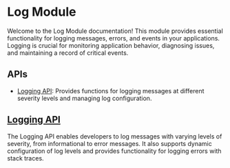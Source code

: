 # Log Module

Welcome to the Log Module documentation! This module provides essential functionality for logging messages, errors, and events in your applications. Logging is crucial for monitoring application behavior, diagnosing issues, and maintaining a record of critical events.

## APIs

- [Logging API](#logging-api): Provides functions for logging messages at different severity levels and managing log configuration.

## [Logging API](logging.md)

The Logging API enables developers to log messages with varying levels of severity, from informational to error messages. It also supports dynamic configuration of log levels and provides functionality for logging errors with stack traces.
